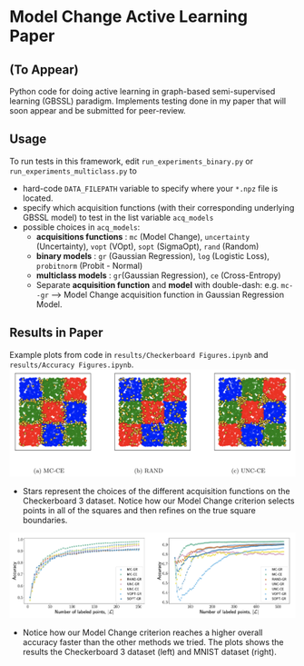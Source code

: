 # Model Change Active Learning Paper
## (To Appear)

Python code for doing active learning in graph-based semi-supervised learning (GBSSL) paradigm. Implements testing done in my paper that will soon appear and be submitted for peer-review.

## Usage

To run tests in this framework, edit ``run_experiments_binary.py`` or ``run_experiments_multiclass.py`` to 
* hard-code ``DATA_FILEPATH`` variable to specify where your ``*.npz`` file is located.
* specify which acquisition functions (with their corresponding underlying GBSSL model) to test in the list variable ``acq_models``
* possible choices in ``acq_models``:
  * __acquisitions functions__ : ``mc`` (Model Change), ``uncertainty`` (Uncertainty), ``vopt`` (VOpt), ``sopt`` (SigmaOpt), ``rand`` (Random)
  * __binary models__ : ``gr`` (Gaussian Regression), ``log`` (Logistic Loss), ``probitnorm`` (Probit - Normal)
  * __multiclass models__ : ``gr``(Gaussian Regression), ``ce`` (Cross-Entropy)
  * Separate __acquisition function__ and __model__ with double-dash: e.g. ``mc--gr`` --> Model Change acquisition function in Gaussian Regression Model.

## Results in Paper
Example plots from code in ``results/Checkerboard Figures.ipynb`` and ``results/Accuracy Figures.ipynb``. 
![Checkerboard 3 Choices](results/check3.png)
* Stars represent the choices of the different acquisition functions on the Checkerboard 3 dataset. Notice how our Model Change criterion selects points in all of the squares and then refines on the true square boundaries.

![Accuracy Plots](results/acc.png)
* Notice how our Model Change criterion reaches a higher overall accuracy faster than the other methods we tried. The plots shows the results the Checkerboard 3 dataset (left) and MNIST dataset (right).
